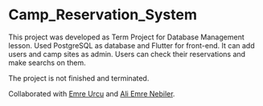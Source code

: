 # Camp_Reservation_System

This project was developed as Term Project for Database Management lesson. Used PostgreSQL as database and Flutter for front-end. It can add users and camp sites as admin. Users can check their reservations and make searchs on them.

The project is not finished and terminated.

Collaborated with [Emre Urcu](https://github.com/emreurcu) and [Ali Emre Nebiler](https://github.com/aliemrenebiler).
